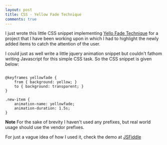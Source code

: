```yaml
---
layout: post
title: CSS - Yellow Fade Technique
comments: true
---
```

I just wrote this little CSS snippet implementing [Yello Fade Technique](https://signalvnoise.com/archives/000558.php) for a project that I have been working upon in which I had to highlight the newly added items to catch the attention of the user. 

I could just as well write a little jquery animation snippet but couldn't fathom writing Javascript for this simple CSS task. So the CSS snippet is given below:

<pre><code class="css">
@keyframes yellowfade {
    from { background: yellow; }
    to { background: transparent; }
}

.new-item {
    animation-name: yellowfade;
    animation-duration: 1.5s;
}</code></pre>

**Note** For the sake of brevity I haven't used any prefixes, but real world usage should use the vendor prefixes.

For just a vague idea of how I used it, check the demo at [JSFiddle](http://jsfiddle.net/Q8KVC/528/)
